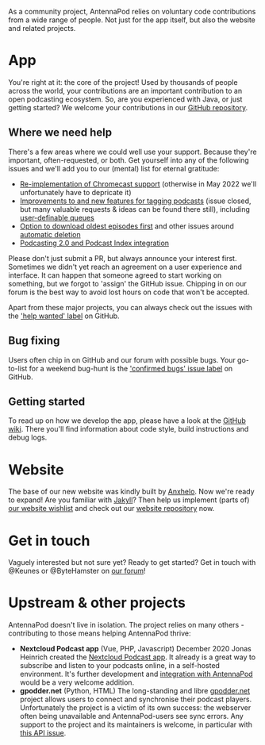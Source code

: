 As a community project, AntennaPod relies on voluntary code contributions from a wide range of people. Not just for the app itself, but also the website and related projects.

# App
You're right at it: the core of the project! Used by thousands of people across the world, your contributions are an important contribution to an open podcasting ecosystem. So, are you experienced with Java, or just getting started? We welcome your contributions in our [GitHub repository](https://github.com/AntennaPod/AntennaPod).

## Where we need help
There's a few areas where we could well use your support. Because they're important, often-requested, or both. Get yourself into any of the following issues and we'll add you to our (mental) list for eternal gratitude:
* [Re-implementation of Chromecast support](https://forum.antennapod.org/t/developers-wanted-google-chromecast-support/657) (otherwise in May 2022 we'll unfortunately have to depricate it)
* [Improvements to and new features for tagging podcasts](https://github.com/AntennaPod/AntennaPod/issues/1711) (issue closed, but many valuable requests & ideas can be found there still), including [user-definable queues](https://github.com/AntennaPod/AntennaPod/issues/2648)
* [Option to download oldest episodes first](https://github.com/AntennaPod/AntennaPod/issues/1077) and other issues around [automatic deletion](https://github.com/AntennaPod/AntennaPod/milestone/47)
* [Podcasting 2.0 and Podcast Index integration](https://github.com/AntennaPod/AntennaPod/labels/Podcast%20Index%20%2F%20Podcasting%202.0)

Please don't just submit a PR, but always announce your interest first. Sometimes we didn't yet reach an agreement on a user experience and interface. It can happen that someone agreed to start working on something, but we forgot to 'assign' the GitHub issue. Chipping in on our forum is the best way to avoid lost hours on code that won't be accepted.

Apart from these major projects, you can always check out the issues with the ['help wanted' label](https://github.com/AntennaPod/AntennaPod/labels/help%20wanted) on GitHub.

## Bug fixing
Users often chip in on GitHub and our forum with possible bugs. Your go-to-list for a weekend bug-hunt is the ['confirmed bugs' issue label](https://github.com/AntennaPod/AntennaPod/labels/confirmed%20bug) on GitHub.

## Getting started
To read up on how we develop the app, please have a look at the [GitHub wiki](https://github.com/AntennaPod/AntennaPod/wiki). There you'll find information about code style, build instructions and debug logs.

# Website
The base of our new website was kindly built by [Anxhelo](https://lushka.al). Now we're ready to expand! Are you familiar with [Jakyll](https://jekyllrb.com/)? Then help us implement (parts of) [our website wishlist](https://forum.antennapod.org/t/sitemap-for-the-new-website/240) and check out our [website repository](https://github.com/AntennaPod/antennapod.github.io) now.

# Get in touch
Vaguely interested but not sure yet? Ready to get started? Get in touch with @Keunes or @ByteHamster on [our forum](https://forum.antennapod.org)!

# Upstream & other projects
AntennaPod doesn't live in isolation. The project relies on many others - contributing to those means helping AntennaPod thrive:
* **Nextcloud Podcast app** (Vue, PHP, Javascript)
December 2020 Jonas Heinrich created the [Nextcloud Podcast app](https://apps.nextcloud.com/apps/podcast). It already is a great way to subscribe and listen to your podcasts online, in a self-hosted environment. It's further development and [integration with AntennaPod](https://git.project-insanity.org/onny/nextcloud-app-podcast/-/issues/103) would be a very welcome addition.
* **gpodder.net** (Python, HTML)
The long-standing and libre [gpodder.net](https://gpodder.net/) project allows users to connect and synchronise their podcast players. Unfortunately the project is a victim of its own success: the webserver often being unavailable and AntennaPod-users see sync errors. Any support to the project and its maintainers is welcome, in particular with [this API issue](https://github.com/gpodder/mygpo/issues/128).
